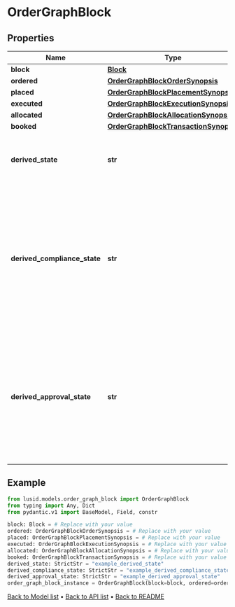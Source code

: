 # OrderGraphBlock

## Properties
Name | Type | Description | Notes
------------ | ------------- | ------------- | -------------
**block** | [**Block**](Block.md) |  | 
**ordered** | [**OrderGraphBlockOrderSynopsis**](OrderGraphBlockOrderSynopsis.md) |  | 
**placed** | [**OrderGraphBlockPlacementSynopsis**](OrderGraphBlockPlacementSynopsis.md) |  | 
**executed** | [**OrderGraphBlockExecutionSynopsis**](OrderGraphBlockExecutionSynopsis.md) |  | 
**allocated** | [**OrderGraphBlockAllocationSynopsis**](OrderGraphBlockAllocationSynopsis.md) |  | 
**booked** | [**OrderGraphBlockTransactionSynopsis**](OrderGraphBlockTransactionSynopsis.md) |  | 
**derived_state** | **str** | A simple description of the overall state of a block. | 
**derived_compliance_state** | **str** | The overall compliance state of a block, derived from the block&#39;s orders. Possible values are &#39;Pending&#39;, &#39;Failed&#39;, &#39;Manually approved&#39; and &#39;Passed&#39;. | 
**derived_approval_state** | **str** | The overall approval state of a block, derived from approval of the block&#39;s orders. Possible values are &#39;Pending&#39;, &#39;Approved&#39; and &#39;Rejected&#39;. | 
## Example

```python
from lusid.models.order_graph_block import OrderGraphBlock
from typing import Any, Dict
from pydantic.v1 import BaseModel, Field, constr

block: Block = # Replace with your value
ordered: OrderGraphBlockOrderSynopsis = # Replace with your value
placed: OrderGraphBlockPlacementSynopsis = # Replace with your value
executed: OrderGraphBlockExecutionSynopsis = # Replace with your value
allocated: OrderGraphBlockAllocationSynopsis = # Replace with your value
booked: OrderGraphBlockTransactionSynopsis = # Replace with your value
derived_state: StrictStr = "example_derived_state"
derived_compliance_state: StrictStr = "example_derived_compliance_state"
derived_approval_state: StrictStr = "example_derived_approval_state"
order_graph_block_instance = OrderGraphBlock(block=block, ordered=ordered, placed=placed, executed=executed, allocated=allocated, booked=booked, derived_state=derived_state, derived_compliance_state=derived_compliance_state, derived_approval_state=derived_approval_state)

```

[Back to Model list](../README.md#documentation-for-models) &#8226; [Back to API list](../README.md#documentation-for-api-endpoints) &#8226; [Back to README](../README.md)

